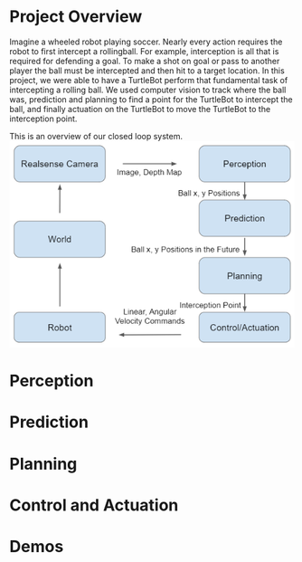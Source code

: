 # Project Overview

Imagine a wheeled robot playing soccer. Nearly every action requires the robot to first intercept a rollingball. For example, interception is all that is required for defending a goal. To make a shot on goal or pass to another player the ball must be intercepted and then hit to a target location. In this project, we were able to have a TurtleBot perform that fundamental task of intercepting a rolling ball. We used computer vision to track where the ball was, prediction and planning to find a point for the TurtleBot to intercept the ball, and finally actuation on the TurtleBot to move the TurtleBot to the interception point. 

This is an overview of our closed loop system. 
<img src = "visuals/block_diagram.PNG"/>

# Perception

# Prediction

# Planning

# Control and Actuation

# Demos
